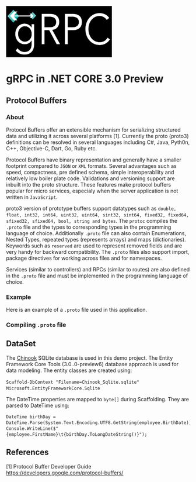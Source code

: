 <img src="grpc-logo-blk.png"  width='290' height='140'>

# gRPC in .NET CORE 3.0 Preview

## Protocol Buffers

### About
Protocol Buffers offer an extensible mechanism for serializing structured data and utilizing it across several platforms [1]. Currently the proto (proto3) definitions can be resolved in several languages including C#, Java, Pyth0n, C++, Objective-C, Dart, Go, Ruby etc.

Protocol Buffers have binary representation and generally have a smaller footprint compared to `JSON` or `XML` formats. Several advantages such as speed, compactness, pre defined schema, simple interoperability and relatively low boiler plate code. Validations and versioning support are inbuilt into the proto structure. These features make protocol buffers popular for micro services, especialy when the server application is not written in `JavaScript`.

proto3 version of prototype buffers support datatypes such as `double, float, int32, int64, uint32, uint64, sint32, sint64, fixed32, fixed64, sfixed32, sfixed64, bool, string and bytes`. The `protoc` compiles the `.proto` file and the types to corresponding types in the programming language of choice. Additionally `.proto` file can also contain Enumerations, Nested Types, repeated types (represents arrays) and maps (dictionaries). Keywords such as `reserved` are used to represent removed fields and are very handy for backward compatibility. The `.proto` files also support import, package directives for working across files and for namespaces.

Services (similar to controllers) and RPCs (similar to routes) are also defined in the `.proto` file and must be implemented in the programming language of choice.

### Example
Here is an example of a `.proto` file used in this application.

### Compiling `.proto` file

## DataSet
The [Chinook](https://github.com/lerocha/chinook-database) SQLite database is used in this demo project. The Entity Framework Core Tools (3.0..0-preview6) database approach is used for data modeling. The entity classes are created using:

`Scaffold-DbContext "Filename=Chinook_Sqlite.sqlite" Microsoft.EntityFrameworkCore.Sqlite`

The DateTime properties are mapped to `byte[]` during Scaffolding. They are parsed to DateTime using:

```
DateTime birthDay = DateTime.Parse(System.Text.Encoding.UTF8.GetString(employee.BirthDate));
Console.WriteLine($"{employee.FirstName}\t{birthDay.ToLongDateString()}");
```


## References
[1] Protocol Buffer Developer Guide https://developers.google.com/protocol-buffers/



